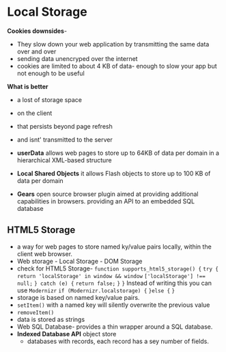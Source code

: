 # Local Storage

**Cookies downsides**-

- They slow down your web application by transmitting the same data over and over
- sending data unencryped over the internet
- cookies are limited to about 4 KB of data- enough to slow your app but not enough to be useful

**What is better**

- a lost of storage space
- on the client
- that persists beyond page refresh
- and isnt' transmitted to the server

- **userData** allows web pages to store up to 64KB of data per domain in a hierarchical XML-based structure
- **Local Shared Objects** it allows Flash objects to store up to 100 KB of data per domain
- **Gears** open source browser plugin aimed at providing additional capabilities in browsers. providing an API to an embedded SQL database

## HTML5 Storage 

- a way for web pages to store named ky/value pairs locally, within the client web browser.
- Web storage - Local Storage - DOM Storage
- check for HTML5 Storage-
`function supports_html5_storage() {`
`try {`
    `return 'localStorage' in window && window`
    `['localStorage'] !== null;`
`} catch (e) {`
    `return false;`
`}`
`}`
 Instead of writing this you can use `Modernizr`
 `if (Modernizr.localstorage) {`
 `}else {`
`}`
- storage is based on named key/value pairs.
- `setItem()` with a named key will silently overwrite the previous value
- `removeItem()` 
- data is stored as strings
- Web SQL Database- provides a thin wrapper around a SQL database.
- **Indexed Database API** object store
  - databases with records, each record has a sey number of fields.
